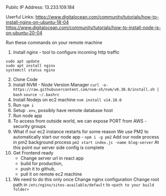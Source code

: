 Public IP Address: 13.233.109.184

Userful Links:
https://www.digitalocean.com/community/tutorials/how-to-install-nginx-on-ubuntu-18-04
https://www.digitalocean.com/community/tutorials/how-to-install-node-js-on-ubuntu-20-04

Run these commands on your remote machine
1. Install nginx - tool to configure incoming http traffic
```
sudo apt update
sudo apt install nginx
systemctl status nginx
```
2. Clone Code
3. Install NVM - Node Version Manager
`curl -o- https://raw.githubusercontent.com/nvm-sh/nvm/v0.38.0/install.sh | bash`
`source ~/.bashrc`
4. Install Nodejs on ec2 machine
`nvm install v14.10.0`
5. Run `npm i`
6. Setup `.env`, possibly have remote database host
7. Run node app
8. To access from outside world, we can expose PORT from AWS - security groups
9. What if our ec2 instance restarts for some reason
    We use PM2 to automatically start our node app - `npm i -g pm2`
    Add our node process in pm2 background process `pm2 start index.js -name blog-server`
    At this point our server side config is complete
10. Get Frontend ready
    * Change server url in react app
    * build for production, 
    * push it to github, 
    * pull it on remote ec2 machine
11. We need to do this only once
    Change nginx configuration
    Change root path in `/etc/nginx/sites-available/default` to `<path to your build folder>`